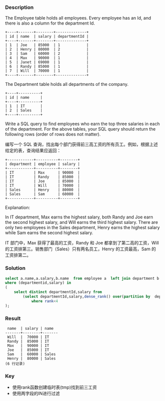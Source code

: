 ### Description

The Employee table holds all employees. Every employee has an Id, and there is also a column for the department Id.
```
+----+-------+--------+--------------+
| id | name  | salary | departmentId |
+----+-------+--------+--------------+
| 1  | Joe   | 85000  | 1            |
| 2  | Henry | 80000  | 2            |
| 3  | Sam   | 60000  | 2            |
| 4  | Max   | 90000  | 1            |
| 5  | Janet | 69000  | 1            |
| 6  | Randy | 85000  | 1            |
| 7  | Will  | 70000  | 1            |
+----+-------+--------+--------------+
```
The Department table holds all departments of the company.
```
+----+----------+
| id | name     |
+----+----------+
| 1  | IT       |
| 2  | Sales    |
+----+----------+
```
Write a SQL query to find employees who earn the top three salaries in each of the department. For the above tables, your SQL query should return the following rows (order of rows does not matter).

编写一个 SQL 查询，找出每个部门获得前三高工资的所有员工。例如，根据上述给定的表，查询结果应返回：
```
+------------+----------+--------+
| department | employee | salary |
+------------+----------+--------+
| IT         | Max      | 90000  |
| IT         | Randy    | 85000  |
| IT         | Joe      | 85000  |
| IT         | Will     | 70000  |
| Sales      | Henry    | 80000  |
| Sales      | Sam      | 60000  |
+------------+----------+--------+
```
Explanation:

In IT department, Max earns the highest salary, both Randy and Joe earn the second highest salary, and Will earns the third highest salary. There are only two employees in the Sales department, Henry earns the highest salary while Sam earns the second highest salary.

IT 部门中，Max 获得了最高的工资，Randy 和 Joe 都拿到了第二高的工资，Will 的工资排第三。销售部门（Sales）只有两名员工，Henry 的工资最高，Sam 的工资排第二。

### Solution
```sql
select a.name,a.salary,b.name  from employee a  left join department b on a.departmentid=b.id
where (departmentid,salary) in
(
    select distinct departmentId,salary from
        (select departmentId,salary,dense_rank() over(partition by  departmentId order by salary desc) as rank from employee) as tmp  
            where rank<4
);
```
### Result
```
 name  | salary | name
-------+--------+-------
 Will  |  70000 | IT
 Randy |  85000 | IT
 Max   |  90000 | IT
 Joe   |  85000 | IT
 Sam   |  60000 | Sales
 Henry |  80000 | Sales
(6 行记录)
```

### Key

- 使用rank函数创建临时表(tmp)找到前三工资
- 使用两字段的IN进行过滤